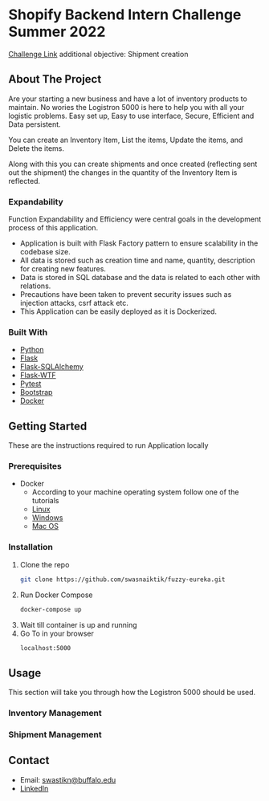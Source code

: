 # Shopify Backend Intern Challenge Summer 2022

[Challenge Link](https://docs.google.com/document/d/1z9LZ_kZBUbg-O2MhZVVSqTmvDko5IJWHtuFmIu_Xg1A/edit) additional objective: Shipment creation

<!-- ABOUT THE PROJECT -->
## About The Project

Are your starting a new business and have a lot of inventory products to maintain. No wories the Logistron 5000 is here to help you with all your logistic problems. Easy set up, Easy to use interface, Secure, Efficient and Data persistent.

You can create an Inventory Item, List the items, Update the items, and Delete the items. 

Along with this you can create shipments and once created (reflecting sent out the shipment) the changes in the quantity of the Inventory Item is reflected.

### Expandability

Function Expandability and Efficiency were central goals in the development process of this application.

* Application is built with Flask Factory pattern to ensure scalability in the codebase size.
* All data is stored such as creation time and name, quantity, description for creating new features.
* Data is stored in SQL database and the data is related to each other with relations.
* Precautions have been taken to prevent security issues such as injection attacks, csrf attack etc.
* This Application can be easily deployed as it is Dockerized.

### Built With

* [Python](https://www.python.org/)
* [Flask](https://flask.palletsprojects.com/en/2.0.x/)
* [Flask-SQLAlchemy](https://flask-sqlalchemy.palletsprojects.com/en/2.x/)
* [Flask-WTF](https://flask-wtf.readthedocs.io/en/1.0.x/)
* [Pytest](https://docs.pytest.org/en/6.2.x/)
* [Bootstrap](https://getbootstrap.com/)
* [Docker](https://www.docker.com/)

<!-- GETTING STARTED -->
## Getting Started

These are the instructions required to run Application locally
### Prerequisites
* Docker
  * According to your machine operating system follow one of the tutorials
  * [Linux](https://docs.docker.com/engine/install/ubuntu/)
  * [Windows](https://docs.docker.com/desktop/windows/insta)
  * [Mac OS](https://docs.docker.com/desktop/mac/install/)
  
### Installation

1. Clone the repo
   ```sh
   git clone https://github.com/swasnaiktik/fuzzy-eureka.git
   ```
2. Run Docker Compose
   ```sh
   docker-compose up
   ```
3. Wait till container is up and running
4. Go To in your browser
   ```sh
   localhost:5000
   ```

<!-- USAGE EXAMPLES -->
## Usage

This section will take you through how the Logistron 5000 should be used.

### Inventory Management

### Shipment Management

## Contact

* Email: swastikn@buffalo.edu
* [LinkedIn](https://www.linkedin.com/in/swastikn/)
